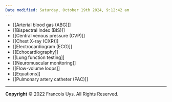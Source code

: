 ```yaml
---
Date modified: Saturday, October 19th 2024, 9:12:42 am
---
```


- [[Arterial blood gas (ABG)]]
- [[Bispectral Index (BIS)]]
- [[Central venous pressure (CVP)]]
- [[Chest X-ray (CXR)]]
- [[Electrocardiogram (ECG)]]
- [[Echocardiography]]
- [[Lung function testing]]
- [[Neuromuscular monitoring]]
- [[Flow-volume loops]]
- [[Equations]]
- [[Pulmonary artery catheter (PAC)]]


---

**Copyright**
© 2022 Francois Uys. All Rights Reserved.
